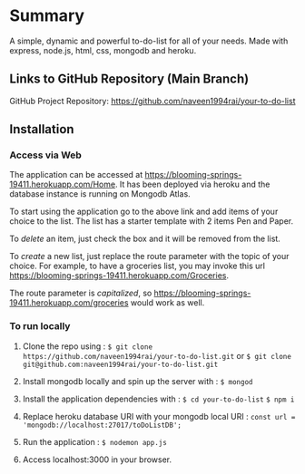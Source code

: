 # Summary
A simple, dynamic and powerful to-do-list for all of your needs. Made with express, node.js, html, css, mongodb and heroku.

## Links to GitHub Repository (Main Branch)
GitHub Project Repository: https://github.com/naveen1994rai/your-to-do-list

## Installation
### Access via Web
The application can be accessed at https://blooming-springs-19411.herokuapp.com/Home. It has been deployed via heroku and the database instance is running on Mongodb Atlas.

To start using the application go to the above link and add items of your choice to the list. The list has a starter template with 2 items Pen and Paper.

To *delete* an item, just check the box and it will be removed from the list.

To *create* a new list, just replace the route parameter with the topic of your choice. For example, to have a groceries list, you may invoke this url https://blooming-springs-19411.herokuapp.com/Groceries.

The route parameter is *capitalized*, so https://blooming-springs-19411.herokuapp.com/groceries would work as well.

### To run locally
1. Clone the repo using :
   `$ git clone https://github.com/naveen1994rai/your-to-do-list.git`
                            or
   `$ git clone git@github.com:naveen1994rai/your-to-do-list.git`
   
2. Install mongodb locally and spin up the server with :
    `$ mongod`

3. Install the application dependencies with :
    `$ cd your-to-do-list`
    `$ npm i`
 
4. Replace heroku database URI with your mongodb local URI :
    `const url = 'mongodb://localhost:27017/toDoListDB';`
  
5. Run the application :
    `$ nodemon app.js`

6. Access localhost:3000 in your browser.


